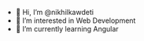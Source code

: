 - 👋 Hi, I’m @nikhilkawdeti
- 👀 I’m interested in Web Development
- 🌱 I’m currently learning Angular

<!---
nikhilkawdeti1learn/nikhilkawdeti is a ✨ special ✨ repository because its `README.md` (this file) appears on your GitHub profile.
You can click the Preview link to take a look at your changes.
--->
